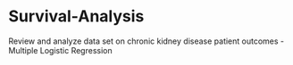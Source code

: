 # Survival-Analysis

Review and analyze data set on chronic kidney disease patient outcomes - Multiple Logistic Regression
